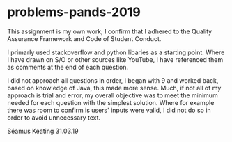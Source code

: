 # problems-pands-2019

This assignment is my own work; I confirm that I adhered to the Quality Assurance Framework and Code of Student Conduct.

I primarly used stackoverflow and python libaries as a starting point.
Where I have drawn on S/O or other sources like YouTube, I have referenced them as comments at the end of each question.

I did not approach all questions in order, I began with 9 and worked back, based on knowledge of Java, this made more sense. 
Much, if not all of my approach is trial and error, my overall objective was to meet the minimum needed for each question with the simplest solution. Where for example there was room to confirm is users' inputs were valid, I did not do so in order to avoid unnecessary text.

Séamus Keating 31.03.19
